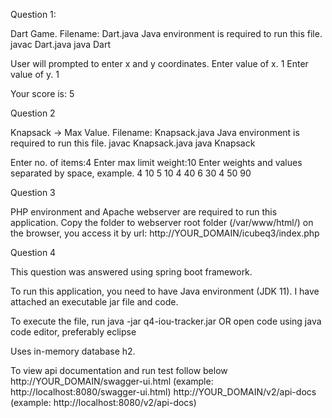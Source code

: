 Question 1: 

Dart Game.
Filename: Dart.java
Java environment is required to run this file.
javac Dart.java
java Dart

User will prompted to enter x and y coordinates.
Enter value of x.
1
Enter value of y.
1

Your score is: 5

Question 2

Knapsack -> Max Value.
Filename: Knapsack.java
Java environment is required to run this file.
javac Knapsack.java
java Knapsack

Enter no. of items:4
Enter max limit weight:10
Enter weights and values separated by space, example. 4 10
5 10
4 40
6 30
4 50
90

Question 3

PHP  environment and Apache webserver are required to run this application.
Copy the folder to webserver root folder (/var/www/html/)
on the browser, you access it by url: http://YOUR_DOMAIN/icubeq3/index.php

Question 4

This question was answered using  spring boot framework.

To run this application, you need to have Java environment (JDK 11).
I have attached an executable jar file and code.

To execute the file,
run java -jar q4-iou-tracker.jar
OR open code using java code editor, preferably eclipse

Uses in-memory database h2.

To view api documentation and run test follow below
http://YOUR_DOMAIN/swagger-ui.html (example: http://localhost:8080/swagger-ui.html)
http://YOUR_DOMAIN/v2/api-docs (example: http://localhost:8080/v2/api-docs)
